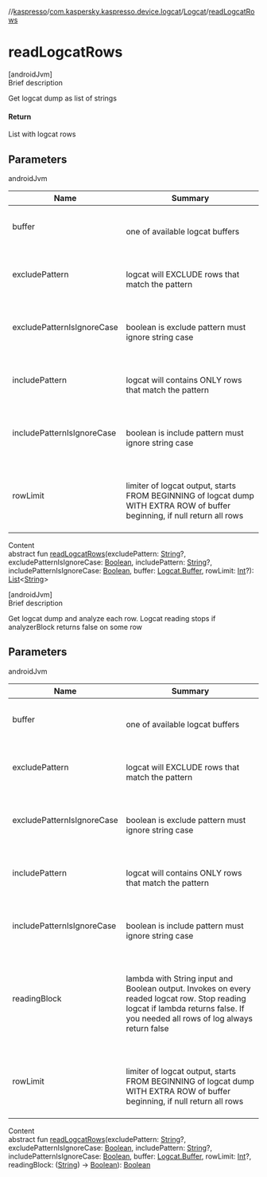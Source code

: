 //[kaspresso](../../index.md)/[com.kaspersky.kaspresso.device.logcat](../index.md)/[Logcat](index.md)/[readLogcatRows](read-logcat-rows.md)



# readLogcatRows  
[androidJvm]  
Brief description  


Get logcat dump as list of strings



#### Return  


List<String> with logcat rows



## Parameters  
  
androidJvm  
  
|  Name|  Summary| 
|---|---|
| buffer| <br><br>one of available logcat buffers<br><br>
| excludePattern| <br><br>logcat will EXCLUDE rows that match the pattern<br><br>
| excludePatternIsIgnoreCase| <br><br>boolean is exclude pattern must ignore string case<br><br>
| includePattern| <br><br>logcat will contains ONLY rows that match the pattern<br><br>
| includePatternIsIgnoreCase| <br><br>boolean is include pattern must ignore string case<br><br>
| rowLimit| <br><br>limiter of logcat output, starts FROM BEGINNING of logcat dump WITH EXTRA ROW of buffer beginning, if null return all rows<br><br>
  
  
Content  
abstract fun [readLogcatRows](read-logcat-rows.md)(excludePattern: [String](https://kotlinlang.org/api/latest/jvm/stdlib/kotlin/-string/index.html)?, excludePatternIsIgnoreCase: [Boolean](https://kotlinlang.org/api/latest/jvm/stdlib/kotlin/-boolean/index.html), includePattern: [String](https://kotlinlang.org/api/latest/jvm/stdlib/kotlin/-string/index.html)?, includePatternIsIgnoreCase: [Boolean](https://kotlinlang.org/api/latest/jvm/stdlib/kotlin/-boolean/index.html), buffer: [Logcat.Buffer](-buffer/index.md), rowLimit: [Int](https://kotlinlang.org/api/latest/jvm/stdlib/kotlin/-int/index.html)?): [List](https://kotlinlang.org/api/latest/jvm/stdlib/kotlin.collections/-list/index.html)<[String](https://kotlinlang.org/api/latest/jvm/stdlib/kotlin/-string/index.html)>  


[androidJvm]  
Brief description  


Get logcat dump and analyze each row. Logcat reading stops if analyzerBlock returns false on some row



## Parameters  
  
androidJvm  
  
|  Name|  Summary| 
|---|---|
| buffer| <br><br>one of available logcat buffers<br><br>
| excludePattern| <br><br>logcat will EXCLUDE rows that match the pattern<br><br>
| excludePatternIsIgnoreCase| <br><br>boolean is exclude pattern must ignore string case<br><br>
| includePattern| <br><br>logcat will contains ONLY rows that match the pattern<br><br>
| includePatternIsIgnoreCase| <br><br>boolean is include pattern must ignore string case<br><br>
| readingBlock| <br><br>lambda with String input and Boolean output. Invokes on every readed logcat row. Stop reading logcat if lambda returns false. If you needed all rows of log always return false<br><br>
| rowLimit| <br><br>limiter of logcat output, starts FROM BEGINNING of logcat dump WITH EXTRA ROW of buffer beginning, if null return all rows<br><br>
  
  
Content  
abstract fun [readLogcatRows](read-logcat-rows.md)(excludePattern: [String](https://kotlinlang.org/api/latest/jvm/stdlib/kotlin/-string/index.html)?, excludePatternIsIgnoreCase: [Boolean](https://kotlinlang.org/api/latest/jvm/stdlib/kotlin/-boolean/index.html), includePattern: [String](https://kotlinlang.org/api/latest/jvm/stdlib/kotlin/-string/index.html)?, includePatternIsIgnoreCase: [Boolean](https://kotlinlang.org/api/latest/jvm/stdlib/kotlin/-boolean/index.html), buffer: [Logcat.Buffer](-buffer/index.md), rowLimit: [Int](https://kotlinlang.org/api/latest/jvm/stdlib/kotlin/-int/index.html)?, readingBlock: ([String](https://kotlinlang.org/api/latest/jvm/stdlib/kotlin/-string/index.html)) -> [Boolean](https://kotlinlang.org/api/latest/jvm/stdlib/kotlin/-boolean/index.html)): [Boolean](https://kotlinlang.org/api/latest/jvm/stdlib/kotlin/-boolean/index.html)  




